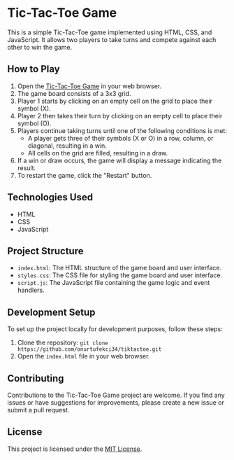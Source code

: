 # Tic-Tac-Toe Game

This is a simple Tic-Tac-Toe game implemented using HTML, CSS, and JavaScript. It allows two players to take turns and compete against each other to win the game.

## How to Play

1. Open the [Tic-Tac-Toe Game](https://onurtufekci34.github.io/tiktactoe/) in your web browser.
2. The game board consists of a 3x3 grid.
3. Player 1 starts by clicking on an empty cell on the grid to place their symbol (X).
4. Player 2 then takes their turn by clicking on an empty cell to place their symbol (O).
5. Players continue taking turns until one of the following conditions is met:
   - A player gets three of their symbols (X or O) in a row, column, or diagonal, resulting in a win.
   - All cells on the grid are filled, resulting in a draw.
6. If a win or draw occurs, the game will display a message indicating the result.
7. To restart the game, click the "Restart" button.

## Technologies Used

- HTML
- CSS
- JavaScript

## Project Structure

- `index.html`: The HTML structure of the game board and user interface.
- `styles.css`: The CSS file for styling the game board and user interface.
- `script.js`: The JavaScript file containing the game logic and event handlers.

## Development Setup

To set up the project locally for development purposes, follow these steps:

1. Clone the repository: `git clone https://github.com/onurtufekci34/tiktactoe.git`
2. Open the `index.html` file in your web browser.

## Contributing

Contributions to the Tic-Tac-Toe Game project are welcome. If you find any issues or have suggestions for improvements, please create a new issue or submit a pull request.

## License

This project is licensed under the [MIT License](LICENSE).
